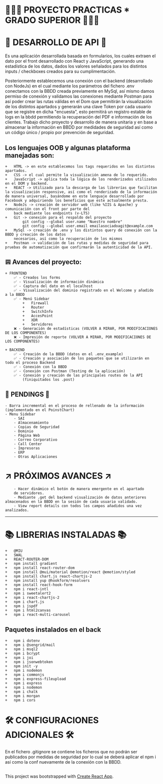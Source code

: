 # 👨🏻‍🎓 PROYECTO PRACTICAS * GRADO SUPERIOR 👨🏻‍🎓
# 📲 DESARROLLO DE API 📲

Es una aplicación desarrollada basada en formularios, los cuales extraen el dato por el front
desarrollado con React y JavaScript, generando una estadística de los datos,
dados los valores señalados para los distintos inputs / checkboxes creados para su cumplimentación.

Posteriormente establecemos una conexión con el backend (desarrollado con NodeJs) en el cual mediante los parámetros
del fichero .env conectamos con la BBDD creada previamente en MySql, así mismo damos permiso de conexión y validamos
las conexiones mediante Postman para así poder crear las rutas válidas en el Dom que permitirán la visualización de
los distintos apartados y generarán una clave Token por cada usuario que se registre en dicha "encuesta",
esto permitirá un registro estable de logs en la bbdd permitiendo la recuperación del PDF e información de los clientes. Trabajo dicho proyecto y desarrollo de manera unitaria y en base a almacenar la información en BBDD por medidades de seguridad así como un código único / propio por prevención de seguridad.

## Los lenguajes OOB y algunas plataforma manejadas son:
    +   HTML -> en este establecemos los tags requeridos en los distintos apartados.
    +   CSS -> el cual permite la visualización amena de lo requerido.
    +   JavaScript -> aplica toda la lógica de los renderizados utilizados en el DOM y backend.
    +   REACT -> Utilizado para la descarga de las librerías que facilitan la visualización responsive, así como el renderizado de la información de manera universal, basándome en este lenguaje desarrollado por Facebook y adquiriendo los beneficios que este actualmente presta.
    +   NodeJs -> creación de servidor web (like %IIS & Apache) y comunicación con el front por parte del
        back mediante los endpoints (v-LTS)
    +   Git -> conexión para el respaldo del proyecto
            git config --global user.name "Nuestro nombre"
            git config --global user.email emailasociadoagit@example.com  
    +   MySql -> creación de .env y los distintos query de conexión con la BBDD y creación de los datos
        necesarios, así como la recuperación de los mismos
    +   Postman -> validación de las rutas y medidas de seguridad para pruebas de automatización que confirmarán la autenticidad de la API.

## 𝌙 Avances del proyecto:

    + FRONTEND
        ✅ - Creados los forms
        ✅ - Visualización de información dinámica
        ✅ - Captura del dato en el localhost
        ✅ - Visualización del dominio registrado en el Welcome y añadido a la BBDD
        ✅ - Menú Sidebar
            +   Firewall
            +   Router
            +   SwitchInfo
            +   AccesPoint
            +   XDR
            +   Servidores
        ❌ - Generación de estadísticas (VOLVER A MIRAR, POR MODIFICACIONES DE LOS COMPONENTES)
        ❌ - Impresión de reporte (VOLVER A MIRAR, POR MODIFICACIONES DE LOS COMPONENTES)

    + BACKEND
        ✅ - Creación de la BBDD (datos en el .env_example)
        ✅ - Creación y asociación de los paquetes que se utilizarán en todo el proceso Backend
        ✅ - Conexión con la BBDD
        ✅ - Conexión con Postman (Testing de la aplicación)
        ✅ - Conexión y creación de las principales routes de la API
            (finiquitados los .post)
            
## 🧧 PENDINGS 🧧 

    - Barra incremental en el proceso de rellenado de la información (implementado en el PoinstChart)
    - Menu Sidebar
        - SAI
        - Almacenamiento
        - Copias de Seguridad
        - Dominio
        - Página Web
        - Correo Corporativo
        - Call Center
        - Impresoras
        - ERP
        - Otras Aplicaciones

# ↗️ PRÓXIMOS AVANCES ↗️

        - Hacer dinámico el botón de manera emergente en el apartado
        de servidores.
        - Mediante .get del backend visualización de datos anteriores almacenados en la BBDD en la sesión de cada usuario validado.
        - View report details con todos los campos añadidos una vez analizados.

******************************************************************************************************************************************************************************************************************************************

# 📚 LIBRERIAS INSTALADAS 📚

    +   @MIU
    +   SWAL
    +   REACT-ROUTER-DOM
    +   npm install gradient
    +   npm install react-router-dom
    +   npm install @mui/material @emotion/react @emotion/styled
    +   npm install chart.js react-chartjs-2
    +   npm install yup @hookform/resolvers
    +   npm install react-hook-form
    +   npm i react-intl
    +   npm i sweetalert2
    +   npm i react-chartjs-2
    +   npm i chart.js
    +   npm i jspdf
    +   npm i html2canvas
    +   npm i react-multi-carousel

## Paquetes instalados en el back

    +   npm i dotenv
    +   npm i @sengrid/mail
    +   npm i msql2
    +   npm i bcrypt
    +   npm i joi
    +   npm i jsonwebtoken
    +   npm init -y
    +   npm i nodemon 
    +   npm i commonjs
    +   npm i express-fileupload
    +   npm i express
    +   npm i nodemon
    +   npm i chalk
    +   npm i morgan
    +   npm i cors


# 🛠️ CONFIGURACIONES ADICIONALES 🛠️

En el fichero .gitignore se contiene los ficheros que no podrán ser publicados por medidas de seguridad por lo cual se deberá aplicar el npm i así como la conf nuevamente de la conexión con la BBDD.

##
This project was bootstrapped with [Create React App](https://github.com/facebook/create-react-app).
